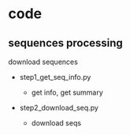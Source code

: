 # code


## sequences processing
download  sequences
- step1_get_seq_info.py
  - get info, get summary

- step2_download_seq.py
  - download seqs